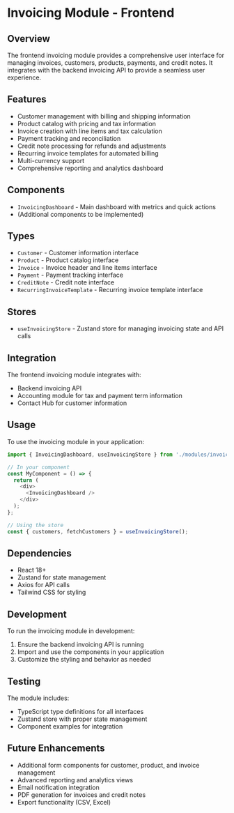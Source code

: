 # Invoicing Module - Frontend

## Overview
The frontend invoicing module provides a comprehensive user interface for managing invoices, customers, products, payments, and credit notes. It integrates with the backend invoicing API to provide a seamless user experience.

## Features
- Customer management with billing and shipping information
- Product catalog with pricing and tax information
- Invoice creation with line items and tax calculation
- Payment tracking and reconciliation
- Credit note processing for refunds and adjustments
- Recurring invoice templates for automated billing
- Multi-currency support
- Comprehensive reporting and analytics dashboard

## Components
- `InvoicingDashboard` - Main dashboard with metrics and quick actions
- (Additional components to be implemented)

## Types
- `Customer` - Customer information interface
- `Product` - Product catalog interface
- `Invoice` - Invoice header and line items interface
- `Payment` - Payment tracking interface
- `CreditNote` - Credit note interface
- `RecurringInvoiceTemplate` - Recurring invoice template interface

## Stores
- `useInvoicingStore` - Zustand store for managing invoicing state and API calls

## Integration
The frontend invoicing module integrates with:
- Backend invoicing API
- Accounting module for tax and payment term information
- Contact Hub for customer information

## Usage
To use the invoicing module in your application:

```typescript
import { InvoicingDashboard, useInvoicingStore } from './modules/invoicing';

// In your component
const MyComponent = () => {
  return (
    <div>
      <InvoicingDashboard />
    </div>
  );
};

// Using the store
const { customers, fetchCustomers } = useInvoicingStore();
```

## Dependencies
- React 18+
- Zustand for state management
- Axios for API calls
- Tailwind CSS for styling

## Development
To run the invoicing module in development:

1. Ensure the backend invoicing API is running
2. Import and use the components in your application
3. Customize the styling and behavior as needed

## Testing
The module includes:
- TypeScript type definitions for all interfaces
- Zustand store with proper state management
- Component examples for integration

## Future Enhancements
- Additional form components for customer, product, and invoice management
- Advanced reporting and analytics views
- Email notification integration
- PDF generation for invoices and credit notes
- Export functionality (CSV, Excel)